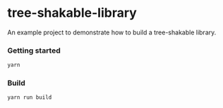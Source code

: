 # tree-shakable-library
An example project to demonstrate how to build a tree-shakable library.

### Getting started

```bash
yarn
```

### Build

```bash
yarn run build
```
